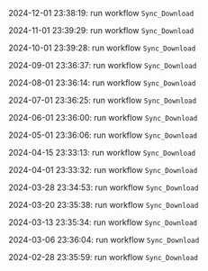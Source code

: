 2024-12-01 23:38:19: run workflow `Sync_Download` 

2024-11-01 23:39:29: run workflow `Sync_Download` 

2024-10-01 23:39:28: run workflow `Sync_Download` 

2024-09-01 23:36:37: run workflow `Sync_Download` 

2024-08-01 23:36:14: run workflow `Sync_Download` 

2024-07-01 23:36:25: run workflow `Sync_Download` 

2024-06-01 23:36:00: run workflow `Sync_Download` 

2024-05-01 23:36:06: run workflow `Sync_Download` 

2024-04-15 23:33:13: run workflow `Sync_Download` 

2024-04-01 23:33:32: run workflow `Sync_Download` 

2024-03-28 23:34:53: run workflow `Sync_Download` 

2024-03-20 23:35:38: run workflow `Sync_Download` 

2024-03-13 23:35:34: run workflow `Sync_Download` 

2024-03-06 23:36:04: run workflow `Sync_Download` 

2024-02-28 23:35:59: run workflow `Sync_Download` 



